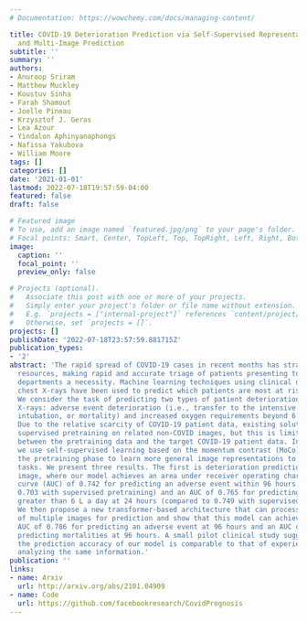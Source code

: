 ```yaml
---
# Documentation: https://wowchemy.com/docs/managing-content/

title: COVID-19 Deterioration Prediction via Self-Supervised Representation Learning
  and Multi-Image Prediction
subtitle: ''
summary: ''
authors:
- Anuroop Sriram
- Matthew Muckley
- Koustuv Sinha
- Farah Shamout
- Joelle Pineau
- Krzysztof J. Geras
- Lea Azour
- Yindalon Aphinyanaphongs
- Nafissa Yakubova
- William Moore
tags: []
categories: []
date: '2021-01-01'
lastmod: 2022-07-18T19:57:59-04:00
featured: false
draft: false

# Featured image
# To use, add an image named `featured.jpg/png` to your page's folder.
# Focal points: Smart, Center, TopLeft, Top, TopRight, Left, Right, BottomLeft, Bottom, BottomRight.
image:
  caption: ''
  focal_point: ''
  preview_only: false

# Projects (optional).
#   Associate this post with one or more of your projects.
#   Simply enter your project's folder or file name without extension.
#   E.g. `projects = ["internal-project"]` references `content/project/deep-learning/index.md`.
#   Otherwise, set `projects = []`.
projects: []
publishDate: '2022-07-18T23:57:59.881715Z'
publication_types:
- '2'
abstract: 'The rapid spread of COVID-19 cases in recent months has strained hospital
  resources, making rapid and accurate triage of patients presenting to emergency
  departments a necessity. Machine learning techniques using clinical data such as
  chest X-rays have been used to predict which patients are most at risk of deterioration.
  We consider the task of predicting two types of patient deterioration based on chest
  X-rays: adverse event deterioration (i.e., transfer to the intensive care unit,
  intubation, or mortality) and increased oxygen requirements beyond 6 L per day.
  Due to the relative scarcity of COVID-19 patient data, existing solutions leverage
  supervised pretraining on related non-COVID images, but this is limited by the differences
  between the pretraining data and the target COVID-19 patient data. In this paper,
  we use self-supervised learning based on the momentum contrast (MoCo) method in
  the pretraining phase to learn more general image representations to use for downstream
  tasks. We present three results. The first is deterioration prediction from a single
  image, where our model achieves an area under receiver operating characteristic
  curve (AUC) of 0.742 for predicting an adverse event within 96 hours (compared to
  0.703 with supervised pretraining) and an AUC of 0.765 for predicting oxygen requirements
  greater than 6 L a day at 24 hours (compared to 0.749 with supervised pretraining).
  We then propose a new transformer-based architecture that can process sequences
  of multiple images for prediction and show that this model can achieve an improved
  AUC of 0.786 for predicting an adverse event at 96 hours and an AUC of 0.848 for
  predicting mortalities at 96 hours. A small pilot clinical study suggested that
  the prediction accuracy of our model is comparable to that of experienced radiologists
  analyzing the same information.'
publication: ''
links:
- name: Arxiv
  url: http://arxiv.org/abs/2101.04909
- name: Code
  url: https://github.com/facebookresearch/CovidPrognosis
---
```

